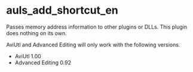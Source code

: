# auls_add_shortcut_en

Passes memory address information to other plugins or DLLs.
This plugin does nothing on its own.

AviUtl and Advanced Editing will only work with the following versions.

*  AviUtl   1.00
*  Advanced Editing 0.92
